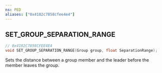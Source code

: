 ```yaml
---
ns: PED
aliases: ["0x4102c7858cfee4e4"]
---
```

## SET_GROUP_SEPARATION_RANGE

```c
// 0x4102C7858CFEE4E4
void SET_GROUP_SEPARATION_RANGE(Group group, float SeparationRange);
```

Sets the distance between a group member and the leader before the member leaves the group.

